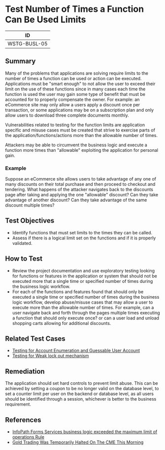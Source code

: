 # Test Number of Times a Function Can Be Used Limits

|ID          |
|------------|
|WSTG-BUSL-05|

## Summary

Many of the problems that applications are solving require limits to the number of times a function can be used or action can be executed. Applications must be "smart enough" to not allow the user to exceed their limit on the use of these functions since in many cases each time the function is used the user may gain some type of benefit that must be accounted for to properly compensate the owner. For example: an eCommerce site may only allow a users apply a discount once per transaction, or some applications may be on a subscription plan and only allow users to download three complete documents monthly.

Vulnerabilities related to testing for the function limits are application specific and misuse cases must be created that strive to exercise parts of the application/functions/actions more than the allowable number of times.

Attackers may be able to circumvent the business logic and execute a function more times than "allowable" exploiting the application for personal gain.

### Example

Suppose an eCommerce site allows users to take advantage of any one of many discounts on their total purchase and then proceed to checkout and tendering. What happens of the attacker navigates back to the discounts page after taking and applying the one "allowable" discount? Can they take advantage of another discount? Can they take advantage of the same discount multiple times?

## Test Objectives

- Identify functions that must set limits to the times they can be called.
- Assess if there is a logical limit set on the functions and if it is properly validated.

## How to Test

- Review the project documentation and use exploratory testing looking for functions or features in the application or system that should not be executed more that a single time or specified number of times during the business logic workflow.
- For each of the functions and features found that should only be executed a single time or specified number of times during the business logic workflow, develop abuse/misuse cases that may allow a user to execute more than the allowable number of times. For example, can a user navigate back and forth through the pages multiple times executing a function that should only execute once? or can a user load and unload shopping carts allowing for additional discounts.

## Related Test Cases

- [Testing for Account Enumeration and Guessable User Account](../03-Identity_Management_Testing/04-Testing_for_Account_Enumeration_and_Guessable_User_Account.md)
- [Testing for Weak lock out mechanism](../04-Authentication_Testing/03-Testing_for_Weak_Lock_Out_Mechanism.md)

## Remediation

The application should set hard controls to prevent limit abuse. This can be achieved by setting a coupon to be no longer valid on the database level, to set a counter limit per user on the backend or database level, as all users should be identified through a session, whichever is better to the business requirement.

## References

- [InfoPath Forms Services business logic exceeded the maximum limit of operations Rule](http://mpwiki.viacode.com/default.aspx?g=posts&t=115678)
- [Gold Trading Was Temporarily Halted On The CME This Morning](https://www.businessinsider.com/gold-halted-on-cme-for-stop-logic-event-2013-10)
